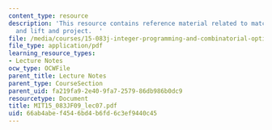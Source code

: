 ```yaml
---
content_type: resource
description: 'This resource contains reference material related to matching polyhedron
  and lift and project.  '
file: /media/courses/15-083j-integer-programming-and-combinatorial-optimization-fall-2009/66ab4abef4546bd4b6fd6c3ef9440c45_MIT15_083JF09_lec07.pdf
file_type: application/pdf
learning_resource_types:
- Lecture Notes
ocw_type: OCWFile
parent_title: Lecture Notes
parent_type: CourseSection
parent_uid: fa219fa9-2e40-9fa7-2579-86db986b0dc9
resourcetype: Document
title: MIT15_083JF09_lec07.pdf
uid: 66ab4abe-f454-6bd4-b6fd-6c3ef9440c45
---
```

